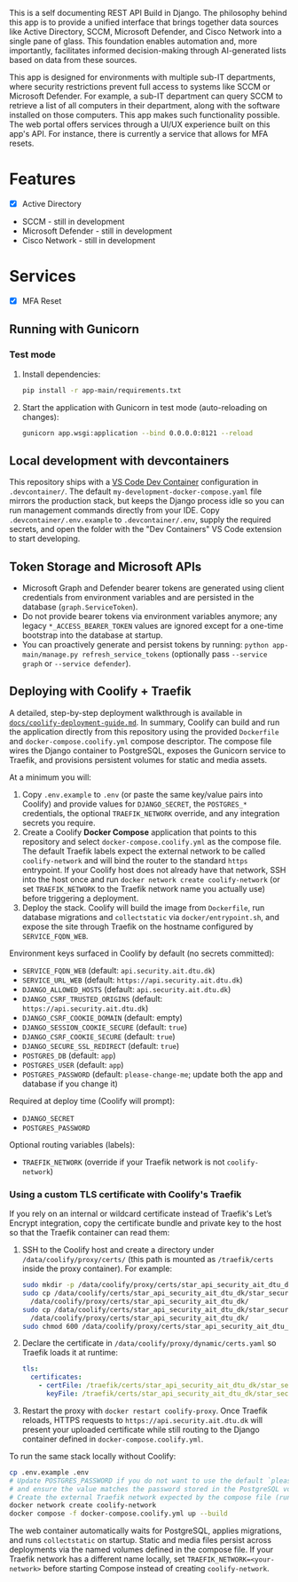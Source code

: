 This is a self documenting REST API Build in Django. The philosophy behind this app is to provide a unified interface that brings together data sources like Active Directory, SCCM, Microsoft Defender, and Cisco Network into a single pane of glass. This foundation enables automation and, more importantly, facilitates informed decision-making through AI-generated lists based on data from these sources.

This app is designed for environments with multiple sub-IT departments, where security restrictions prevent full access to systems like SCCM or Microsoft Defender. For example, a sub-IT department can query SCCM to retrieve a list of all computers in their department, along with the software installed on those computers. This app makes such functionality possible. The web portal offers services through a UI/UX experience built on this app's API. For instance, there is currently a service that allows for MFA resets.



# Features
- [x] Active Directory
- SCCM - still in development
- Microsoft Defender - still in development
- Cisco Network - still in development

# Services
- [x] MFA Reset

## Running with Gunicorn

### Test mode
1. Install dependencies:
   ```bash
   pip install -r app-main/requirements.txt
   ```
2. Start the application with Gunicorn in test mode (auto-reloading on changes):
   ```bash
   gunicorn app.wsgi:application --bind 0.0.0.0:8121 --reload
   ```

## Local development with devcontainers

This repository ships with a [VS Code Dev Container](https://code.visualstudio.com/docs/devcontainers/containers) configuration
in `.devcontainer/`. The default `my-development-docker-compose.yaml` file mirrors the production stack, but keeps the Django
process idle so you can run management commands directly from your IDE. Copy `.devcontainer/.env.example` to
`.devcontainer/.env`, supply the required secrets, and open the folder with the "Dev Containers" VS Code extension to start
developing.

## Token Storage and Microsoft APIs

- Microsoft Graph and Defender bearer tokens are generated using client credentials from environment variables and are persisted in the database (`graph.ServiceToken`).
- Do not provide bearer tokens via environment variables anymore; any legacy `*_ACCESS_BEARER_TOKEN` values are ignored except for a one-time bootstrap into the database at startup.
- You can proactively generate and persist tokens by running: `python app-main/manage.py refresh_service_tokens` (optionally pass `--service graph` or `--service defender`).

## Deploying with Coolify + Traefik

A detailed, step-by-step deployment walkthrough is available in
[`docs/coolify-deployment-guide.md`](docs/coolify-deployment-guide.md). In summary, Coolify can build and run the application
directly from this repository using the provided `Dockerfile` and `docker-compose.coolify.yml` compose descriptor. The compose
file wires the Django container to PostgreSQL, exposes the Gunicorn service to Traefik, and provisions persistent volumes for
static and media assets.

At a minimum you will:

1. Copy `.env.example` to `.env` (or paste the same key/value pairs into Coolify) and provide values for `DJANGO_SECRET`, the
   `POSTGRES_*` credentials, the optional `TRAEFIK_NETWORK` override, and any integration secrets you require.
2. Create a Coolify **Docker Compose** application that points to this repository and select `docker-compose.coolify.yml` as the
   compose file. The default Traefik labels expect the external network to be called `coolify-network` and will bind the router
   to the standard `https` entrypoint. If your Coolify host does not already have that network, SSH into the host once and run
   `docker network create coolify-network` (or set `TRAEFIK_NETWORK` to the Traefik network name you actually use) before
   triggering a deployment.
3. Deploy the stack. Coolify will build the image from `Dockerfile`, run database migrations and `collectstatic` via
   `docker/entrypoint.sh`, and expose the site through Traefik on the hostname configured by `SERVICE_FQDN_WEB`.

Environment keys surfaced in Coolify by default (no secrets committed):

- `SERVICE_FQDN_WEB` (default: `api.security.ait.dtu.dk`)
- `SERVICE_URL_WEB` (default: `https://api.security.ait.dtu.dk`)
- `DJANGO_ALLOWED_HOSTS` (default: `api.security.ait.dtu.dk`)
- `DJANGO_CSRF_TRUSTED_ORIGINS` (default: `https://api.security.ait.dtu.dk`)
- `DJANGO_CSRF_COOKIE_DOMAIN` (default: empty)
- `DJANGO_SESSION_COOKIE_SECURE` (default: `true`)
- `DJANGO_CSRF_COOKIE_SECURE` (default: `true`)
- `DJANGO_SECURE_SSL_REDIRECT` (default: `true`)
- `POSTGRES_DB` (default: `app`)
- `POSTGRES_USER` (default: `app`)
- `POSTGRES_PASSWORD` (default: `please-change-me`; update both the app and database if you change it)

Required at deploy time (Coolify will prompt):

- `DJANGO_SECRET`
- `POSTGRES_PASSWORD`

Optional routing variables (labels):

- `TRAEFIK_NETWORK` (override if your Traefik network is not `coolify-network`)

### Using a custom TLS certificate with Coolify's Traefik

If you rely on an internal or wildcard certificate instead of Traefik's Let’s Encrypt integration, copy the certificate bundle
and private key to the host so that the Traefik container can read them:

1. SSH to the Coolify host and create a directory under `/data/coolify/proxy/certs/` (this path is mounted as `/traefik/certs`
   inside the proxy container). For example:

   ```bash
   sudo mkdir -p /data/coolify/proxy/certs/star_api_security_ait_dtu_dk
   sudo cp /data/coolify/certs/star_api_security_ait_dtu_dk/star_security_ait_dtu_dk_cert.pem \
     /data/coolify/proxy/certs/star_api_security_ait_dtu_dk/
   sudo cp /data/coolify/certs/star_api_security_ait_dtu_dk/star_security_ait_dtu_dk.key \
     /data/coolify/proxy/certs/star_api_security_ait_dtu_dk/
   sudo chmod 600 /data/coolify/proxy/certs/star_api_security_ait_dtu_dk/*.key
   ```

2. Declare the certificate in `/data/coolify/proxy/dynamic/certs.yaml` so Traefik loads it at runtime:

   ```yaml
   tls:
     certificates:
       - certFile: /traefik/certs/star_api_security_ait_dtu_dk/star_security_ait_dtu_dk_cert.pem
         keyFile: /traefik/certs/star_api_security_ait_dtu_dk/star_security_ait_dtu_dk.key
   ```

3. Restart the proxy with `docker restart coolify-proxy`. Once Traefik reloads, HTTPS requests to
   `https://api.security.ait.dtu.dk` will present your uploaded certificate while still routing to the Django container defined
   in `docker-compose.coolify.yml`.

To run the same stack locally without Coolify:

```bash
cp .env.example .env
# Update POSTGRES_PASSWORD if you do not want to use the default `please-change-me`
# and ensure the value matches the password stored in the PostgreSQL volume.
# Create the external Traefik network expected by the compose file (run once)
docker network create coolify-network
docker compose -f docker-compose.coolify.yml up --build
```

The web container automatically waits for PostgreSQL, applies migrations, and runs `collectstatic` on startup. Static and
media files persist across deployments via the named volumes defined in the compose file. If your Traefik network has a
different name locally, set `TRAEFIK_NETWORK=<your-network>` before starting Compose instead of creating `coolify-network`.
